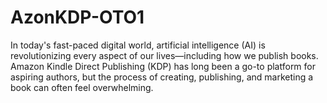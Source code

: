 # AzonKDP-OTO1
In today's fast-paced digital world, artificial intelligence (AI) is revolutionizing every aspect of our lives—including how we publish books. Amazon Kindle Direct Publishing (KDP) has long been a go-to platform for aspiring authors, but the process of creating, publishing, and marketing a book can often feel overwhelming.
